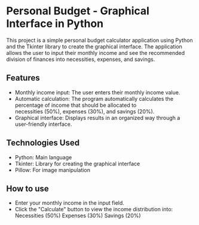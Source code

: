 # Personal Budget - Graphical Interface in Python

This project is a simple personal budget calculator application using Python and the Tkinter library to create the graphical interface. The application allows the user to input their monthly income and see the recommended division of finances into necessities, expenses, and savings.

## Features
- Monthly income input: The user enters their monthly income value.
- Automatic calculation: The program automatically calculates the percentage of income that should be allocated to     
  necessities (50%), expenses (30%), and savings (20%).
- Graphical interface: Displays results in an organized way through a user-friendly interface.

## Technologies Used
- Python: Main language
- Tkinter: Library for creating the graphical interface
- Pillow: For image manipulation

## How to use
- Enter your monthly income in the input field.
- Click the "Calculate" button to view the income distribution into:
  Necessities (50%)
  Expenses (30%)
  Savings (20%)
